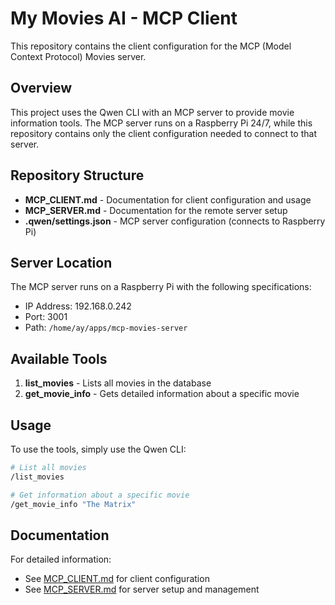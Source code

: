 # My Movies AI - MCP Client

This repository contains the client configuration for the MCP (Model Context Protocol) Movies server.

## Overview

This project uses the Qwen CLI with an MCP server to provide movie information tools. The MCP server runs on a Raspberry Pi 24/7, while this repository contains only the client configuration needed to connect to that server.

## Repository Structure

- **MCP_CLIENT.md** - Documentation for client configuration and usage
- **MCP_SERVER.md** - Documentation for the remote server setup
- **.qwen/settings.json** - MCP server configuration (connects to Raspberry Pi)

## Server Location

The MCP server runs on a Raspberry Pi with the following specifications:
- IP Address: 192.168.0.242
- Port: 3001
- Path: `/home/ay/apps/mcp-movies-server`

## Available Tools

1. **list_movies** - Lists all movies in the database
2. **get_movie_info** - Gets detailed information about a specific movie

## Usage

To use the tools, simply use the Qwen CLI:

```bash
# List all movies
/list_movies

# Get information about a specific movie
/get_movie_info "The Matrix"
```

## Documentation

For detailed information:
- See [MCP_CLIENT.md](MCP_CLIENT.md) for client configuration
- See [MCP_SERVER.md](MCP_SERVER.md) for server setup and management